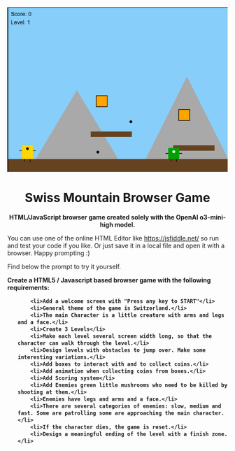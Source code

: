 
<div align="center">
  <img src="game.png" width="700"/>
  <h1>Swiss Mountain Browser Game</h1>
  
  <p><strong>HTML/JavaScript browser game created solely with the OpenAI o3-mini-high model.</strong></p>
  
</div>

You can use one of the online HTML Editor like https://jsfiddle.net/ so run and test your code if you like.
Or just save it in a local file and open it with a browser. Happy prompting :)

Find below the prompt to try it yourself.

<b>Create a HTML5 / Javascript based browser game with the following requirements:<b>
<ul>
 

        <li>Add a welcome screen with "Press any key to START"</li>
        <li>General theme of the game is Switzerland.</li>
        <li>The main Character is a little creature with arms and legs and a face.</li>
        <li>Create 3 Levels</li>
        <li>Make each level several screen width long, so that the character can walk through the level.</li>
        <li>Design levels with obstacles to jump over. Make some interesting variations.</li>
        <li>Add boxes to interact with and to collect coins.</li>
        <li>Add animation when collecting coins from boxes.</li>
        <li>Add Scoring system</li>
        <li>Add Enemies green little mushrooms who need to be killed by shooting at them.</li>
        <li>Enemies have legs and arms and a face.</li>
        <li>There are several categories of enemies: slow, medium and fast. Some are patrolling some are approaching the main character.</li>
        <li>If the character dies, the game is reset.</li>
        <li>Design a meaningful ending of the level with a finish zone.</li>
</ul>
